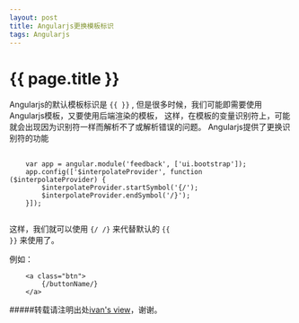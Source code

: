 ```yaml
---
layout: post
title: Angularjs更换模板标识
tags: Angularjs
---
```


{{ page.title }}
================

Angularjs的默认模板标识是 <code>\{\{ \}\}</code> , 但是很多时候，我们可能即需要使用Angularjs模板，又要使用后端渲染的模板，
这样，在模板的变量识别符上，可能就会出现因为识别符一样而解析不了或解析错误的问题。
Angularjs提供了更换识别符的功能

<pre>
    <code>
    var app = angular.module('feedback', ['ui.bootstrap']);
    app.config(['$interpolateProvider', function ($interpolateProvider) {
        $interpolateProvider.startSymbol('{/');
        $interpolateProvider.endSymbol('/}');
    }]);
    </code>
</pre>

这样，我们就可以使用 ```{/ /}``` 来代替默认的 <code>\{\{ \}\}</code> 来使用了。

例如：

```
    <a class="btn">
        {/buttonName/}
    </a>
```

#####转载请注明出处[ivan's view](http://blog.ivan706.com/2014/06/27/transdatawithchunked-django.html)，谢谢。
